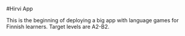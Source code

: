 #Hirvi App

This is the beginning of deploying a big app with language games for Finnish learners. Target levels are A2-B2. 